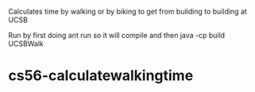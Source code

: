 Calculates time by walking or by biking to get from building to building at UCSB

Run by first doing ant run so it will compile and then
 java -cp build UCSBWalk 


# cs56-calculatewalkingtime
